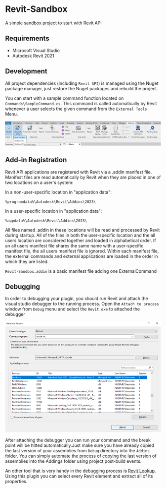 # Revit-Sandbox
A simple sandbox project to start with Revit API

## Requirements
* Microsoft Visual Studio
* Autodesk Revit 2021

## Development
All project dependencies (including `Revit API`) is managed using the Nuget package manager, just restore the Nuget packages and rebuild the project. 

You can start with a sample command function located on `Commands\SampleCommand.cs`. This command is called automatically by Revit whenever a user selects the given command from the `External Tools` Menu.

![RTF](images/ExternalTools.png)

## Add-in Registration
Revit API applications are registered with Revit via a .addin manifest file. Manifest files are read automatically by Revit when they are placed in one of two locations on a user's system:

In a non-user-specific location in "application data":
```
%programdata%\Autodesk\Revit\Addins\2023\
```
In a user-specific location in "application data":
```
%appdata%\Autodesk\Revit\Addins\2023\
```
All files named .addin in these locations will be read and processed by Revit during startup. All of the files in both the user-specific location and the all users location are considered together and loaded in alphabetical order. If an all users manifest file shares the same name with a user-specific manifest file, the all users manifest file is ignored. Within each manifest file, the external commands and external applications are loaded in the order in which they are listed.

`Revit-Sandbox.addin` is a basic manifest file adding one ExternalCommand

## Debugging

In order to debugging your plugin, you should run Revit and attach the visual studio debugger to the running process. Open the `Attach to process` window from `Debug` menu and select the `Revit.exe` to attached the debugger

![RTF](images/AttachDebugger.png)

After attaching the debugger you can run your command and the break point will be hitted automatically.Just make sure you have already copied the last version of your assemblies from `Debug` directory into the `Addins` folder. You can simply automate the process of copying the last version of assemblies into the Addings folder using project post-build events.

An other tool that is very handy in the debugging process is [Revit Lookup](https://github.com/jeremytammik/RevitLookup). Using this plugin you can select every Revit element and extract all of its properties.

